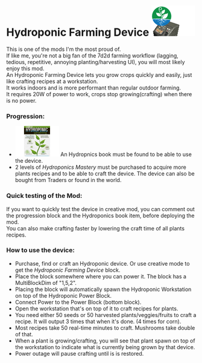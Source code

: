 <!--Read this in github to have all the visuals and formatting: https://github.com/manux32/7dtdSdxMods/tree/master/Manux_HydroponicFarm-->
# Hydroponic Farming Device ![hydroFarm](Icons/hydroponicFarmPower.png)

This is one of the mods I'm the most proud of.  
If like me, you're not a big fan of the 7d2d farming workflow (lagging, tedious, repetitive, annoying planting/harvesting UI), you will most likely enjoy this mod.  
An Hydroponic Farming Device lets you grow crops quickly and easily, just like crafting recipes at a workstation.  
It works indoors and is more performant than regular outdoor farming.  
It requires 20W of power to work, crops stop growing(crafting) when there is no power.  

### Progression:
- ![hydroBook](Icons/hydroponicsBook.png) An Hydropnics book must be found to be able to use the device.
- 2 levels of *Hydroponics Mastery* must be purchased to acquire more plants recipes and to be able to craft the device. The device can also be bought from Traders or found in the world.

### Quick testing of the Mod:
If you want to quickly test the device in creative mod, you can comment out the progression block and the Hydroponics book item, before deploying the mod.  
You can also make crafting faster by lowering the craft time of all plants recipes.

### How to use the device:
- Purchase, find or craft an Hydroponic device. Or use creative mode to get the *Hydroponic Farming Device* block.
- Place the block somewhere where you can power it. The block has a MultiBlockDim of "1,5,2".
- Placing the block will automatically spawn the Hydroponic Workstation on top of the Hydroponic Power Block.
- Connect Power to the Power Block (bottom block).
- Open the workstation that's on top of it to craft recipes for plants.
- You need either 50 seeds or 50 harvested plants/veggies/fruits to craft a recipe. It will output 3 times that when it's done. (4 times for corn).
- Most recipes take 50 real-time minutes to craft. Mushrooms take double of that.
- When a plant is growing/crafting, you will see that plant spawn on top of the workstation to indicate what is currently being grown by that device.
- Power outage will pause crafting until is is restored.
